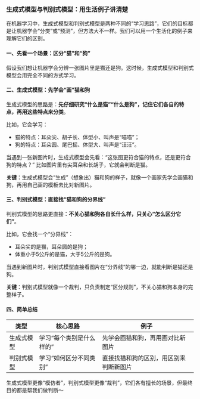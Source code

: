 ### 生成式模型与判别式模型：用生活例子讲清楚

在机器学习中，生成式模型和判别式模型是两种不同的“学习思路”，它们的目标都是让机器学会“分类”或“预测”，但方法大不一样。我们可以用一个生活化的例子来理解它们的区别。


#### 一、先看一个场景：区分“猫”和“狗”
假设我们想让机器学会分辨一张图片里是猫还是狗。这时候，生成式模型和判别式模型会用完全不同的方式学习。


#### 二、生成式模型：先学会“画”猫和狗
生成式模型的思路是：**先仔细研究“什么是猫”“什么是狗”，记住它们各自的特点，再用这些特点来分类**。

比如，它会学习：
- 猫的特点：耳朵尖、胡子长、体型小、叫声是“喵喵”；
- 狗的特点：耳朵圆、尾巴摇、体型大、叫声是“汪汪”。

当遇到一张新图片时，生成式模型会先看：“这张图更符合猫的特点，还是更符合狗的特点？” 比如图片里有尖耳朵和长胡子，它就会判断是猫。

**关键**：生成式模型会“生成”（想象出）猫和狗的样子，就像一个画家先学会画猫和狗，再用自己画的模板去比对新图片。


#### 三、判别式模型：直接找“猫和狗的分界线”
判别式模型的思路更直接：**不关心猫和狗各自长什么样，只关心“怎么区分它们”**。

比如，它会找一个“分界线”：
- 耳朵尖的是猫，耳朵圆的是狗；
- 体重小于5公斤的是猫，大于5公斤的是狗。

当遇到新图片时，判别式模型直接看图片在“分界线”的哪一边，就能判断是猫还是狗。

**关键**：判别式模型就像一个裁判，只负责制定“区分规则”，不关心猫和狗本身的完整样子。


#### 四、简单总结
| 类型       | 核心思路                          | 例子                                   |
|------------|-----------------------------------|----------------------------------------|
| 生成式模型 | 学习“每个类别是什么样的”          | 先学会画猫和狗，再用画对比新图片       |
| 判别式模型 | 学习“如何区分不同类别”            | 直接找猫和狗的区别，用区别来判断新图片 |

生成式模型更像“模仿者”，判别式模型更像“裁判”，它们各有擅长的场景，但最终目的都是帮我们做判断～